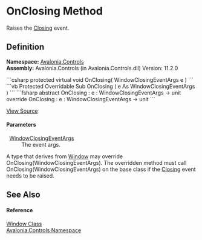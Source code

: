 # OnClosing Method


Raises the <a href="E_Avalonia_Controls_Window_Closing">Closing</a> event.



## Definition
**Namespace:** <a href="N_Avalonia_Controls">Avalonia.Controls</a>  
**Assembly:** Avalonia.Controls (in Avalonia.Controls.dll) Version: 11.2.0

<Tabs groupId="api-code-preview">
<TabItem value="csharp" label="C#">
```csharp
protected virtual void OnClosing(
	WindowClosingEventArgs e
)
```
</TabItem>
<TabItem value="vb" label="VB">
```vb
Protected Overridable Sub OnClosing ( 
	e As WindowClosingEventArgs
)
```
</TabItem>
<TabItem value="fsharp" label="F#">
```fsharp
abstract OnClosing : 
        e : WindowClosingEventArgs -> unit 
override OnClosing : 
        e : WindowClosingEventArgs -> unit 
```
</TabItem>
</Tabs>



<a href="https://github.com/AvaloniaUI/Avalonia/tree/master/src/Avalonia.Controls/Window.cs#L1104" title="View the source code">View Source</a>



#### Parameters
<dl><dt>  <a href="T_Avalonia_Controls_WindowClosingEventArgs">WindowClosingEventArgs</a></dt><dd>The event args.</dd></dl>A type that derives from <a href="T_Avalonia_Controls_Window">Window</a> may override OnClosing(WindowClosingEventArgs). The overridden method must call OnClosing(WindowClosingEventArgs) on the base class if the <a href="E_Avalonia_Controls_Window_Closing">Closing</a> event needs to be raised.

## See Also


#### Reference
<a href="T_Avalonia_Controls_Window">Window Class</a>  
<a href="N_Avalonia_Controls">Avalonia.Controls Namespace</a>  
